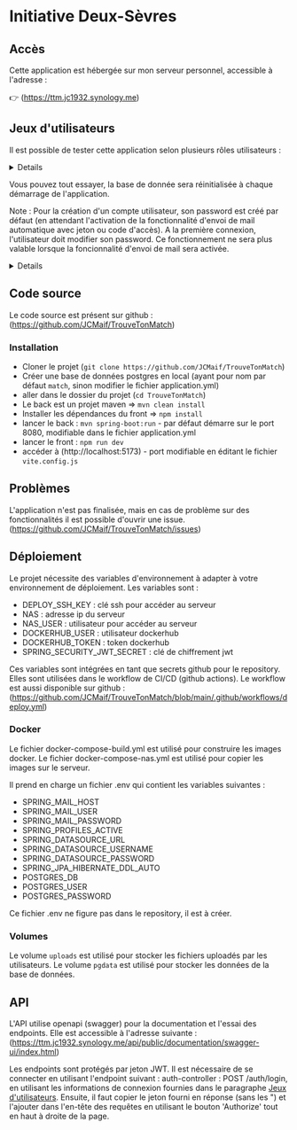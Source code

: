 # Initiative Deux-Sèvres

## Accès
Cette application est hébergée sur mon serveur personnel, accessible à l'adresse :

👉 (https://ttm.jc1932.synology.me)

## Jeux d'utilisateurs
Il est possible de tester cette application selon plusieurs rôles utilisateurs :

<details>

| Rôles utilisateurs | Description                                                                                                                                               | Username    | Password |
| --- |-----------------------------------------------------------------------------------------------------------------------------------------------------------|-------------| --- |
| Plateforme | Est le seul utilisateur ayant les droits d'administration sur l'application.                                                                              | plateforme1 | plateforme |
| Parrain | Est un utilisateur ayant des droits de parrain sur l'application.                                                                                         | parrain1    | parrain |
| Parrain | Ce parrain n’a pas finalisé son inscription. Son profil est à compléter. Un bouton **Renouveler activation** est visible pour `plateforme1` (non finalisé) | parrain2    | parrain |
| Porteur | Est un utilisateur ayant des droits de porteur sur l'application.                                                                                         | porteur1    | porteur |
| Porteur |                                                                                                                                                           | porteur2    | porteur |
| Porteur |                                                                                                                                                           | porteur3    | porteur |

</details>

Vous pouvez tout essayer, la base de donnée sera réinitialisée à chaque démarrage de l'application.

Note : Pour la création d'un compte utilisateur, son password est créé par défaut (en attendant l'activation de la fonctionnalité d'envoi de mail automatique avec jeton ou code d'accès).
A la première connexion, l'utilisateur doit modifier son password. Ce fonctionnement ne sera plus valable lorsque la foncionnalité d'envoi de mail sera activée.

<details>

password par défaut : **password321**

</details>

## Code source

Le code source est présent sur github : (https://github.com/JCMaif/TrouveTonMatch)

### Installation

* Cloner le projet (`git clone https://github.com/JCMaif/TrouveTonMatch`)
* Créer une base de données postgres en local (ayant pour nom par défaut `match`, sinon modifier le fichier application.yml)
* aller dans le dossier du projet (`cd TrouveTonMatch`)
* Le back est un projet maven => `mvn clean install`
* Installer les dépendances du front => `npm install`
* lancer le back : `mvn spring-boot:run` - par défaut démarre sur le port 8080, modifiable dans le fichier application.yml
* lancer le front : `npm run dev`
* accéder à (http://localhost:5173) - port modifiable en éditant le fichier `vite.config.js`

## Problèmes

L'application n'est pas finalisée, mais en cas de problème sur des fonctionnalités il est possible d'ouvrir une issue.
(https://github.com/JCMaif/TrouveTonMatch/issues)

## Déploiement

Le projet nécessite des variables d'environnement à adapter à votre environnement de déploiement. Les variables sont :
* DEPLOY_SSH_KEY : clé ssh pour accéder au serveur
* NAS : adresse ip du serveur
* NAS_USER : utilisateur pour accéder au serveur
* DOCKERHUB_USER : utilisateur dockerhub
* DOCKERHUB_TOKEN : token dockerhub
* SPRING_SECURITY_JWT_SECRET : clé de chiffrement jwt

Ces variables sont intégrées en tant que secrets github pour le repository. Elles sont utilisées dans le workflow de CI/CD (github actions).
Le workflow est aussi disponible sur github : (https://github.com/JCMaif/TrouveTonMatch/blob/main/.github/workflows/deploy.yml)

### Docker

Le fichier docker-compose-build.yml est utilisé pour construire les images docker.
Le fichier docker-compose-nas.yml est utilisé pour copier les images sur le serveur.

Il prend en charge un fichier .env qui contient les variables suivantes :
* SPRING_MAIL_HOST
* SPRING_MAIL_USER
* SPRING_MAIL_PASSWORD
* SPRING_PROFILES_ACTIVE
* SPRING_DATASOURCE_URL
* SPRING_DATASOURCE_USERNAME
* SPRING_DATASOURCE_PASSWORD
* SPRING_JPA_HIBERNATE_DDL_AUTO
* POSTGRES_DB
* POSTGRES_USER
* POSTGRES_PASSWORD

Ce fichier .env ne figure pas dans le repository, il est à créer.

### Volumes

Le volume `uploads` est utilisé pour stocker les fichiers uploadés par les utilisateurs.
Le volume `pgdata` est utilisé pour stocker les données de la base de données.

## API

L'API utilise openapi (swagger) pour la documentation et l'essai des endpoints.
Elle est accessible à l'adresse suivante :
(https://ttm.jc1932.synology.me/api/public/documentation/swagger-ui/index.html)

Les endpoints sont protégés par jeton JWT. Il est nécessaire de se connecter en utilisant l'endpoint suivant : auth-controller : POST /auth/login, en utilisant les informations de connexion fournies dans le paragraphe [Jeux d'utilisateurs](#jeux-dutilisateurs).
Ensuite, il faut copier le jeton fourni en réponse (sans les ") et l'ajouter dans l'en-tête des requêtes en utilisant le bouton 'Authorize' tout en haut à droite de la page.